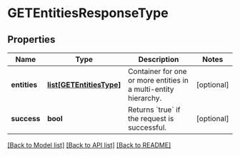 # GETEntitiesResponseType

## Properties
Name | Type | Description | Notes
------------ | ------------- | ------------- | -------------
**entities** | [**list[GETEntitiesType]**](GETEntitiesType.md) | Container for one or more entities in a multi-entity hierarchy. | [optional] 
**success** | **bool** | Returns &#x60;true&#x60; if the request is successful. | [optional] 

[[Back to Model list]](../README.md#documentation-for-models) [[Back to API list]](../README.md#documentation-for-api-endpoints) [[Back to README]](../README.md)

